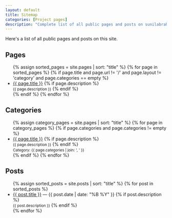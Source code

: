 ```yaml
---
layout: default
title: Sitemap
categories: [Project pages]
description: "Complete list of all public pages and posts on sunilabraham.in, organised and linked for easy navigation and reference."
---
```


Here's a list of all public pages and posts on this site.

## Pages
<ul>
{% assign sorted_pages = site.pages | sort: "title" %}
{% for page in sorted_pages %}
  {% if page.title and page.url != '/' and page.layout != 'category' and page.categories == empty %}
    <li>
      <a href="{{ page.url | relative_url }}">{{ page.title }}</a>
      {% if page.description %}
        <br><small>{{ page.description }}</small>
      {% endif %}
    </li>
  {% endif %}
{% endfor %}
</ul>

## Categories
<ul>
{% assign category_pages = site.pages | sort: "title" %}
{% for page in category_pages %}
  {% if page.categories and page.categories != empty %}
    <li>
      <a href="{{ page.url | relative_url }}">{{ page.title }}</a>
      {% if page.description %}
        <br><small>{{ page.description }}</small>
      {% endif %}
      <br><small>Category: {{ page.categories | join: ', ' }}</small>
    </li>
  {% endif %}
{% endfor %}
</ul>

## Posts
<ul>
{% assign sorted_posts = site.posts | sort: "title" %}
{% for post in sorted_posts %}
  <li>
    <a href="{{ post.url | relative_url }}">{{ post.title }}</a> — {{ post.date | date: "%B %Y" }}
    {% if post.description %}
      <br><small>{{ post.description }}</small>
    {% endif %}
  </li>
{% endfor %}
</ul>
